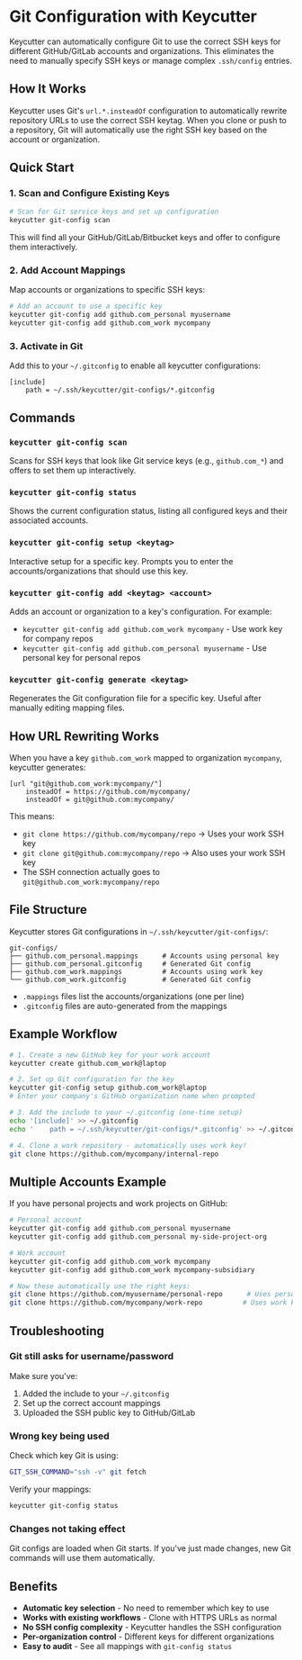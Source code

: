 # Git Configuration with Keycutter

Keycutter can automatically configure Git to use the correct SSH keys for different GitHub/GitLab accounts and organizations. This eliminates the need to manually specify SSH keys or manage complex `.ssh/config` entries.

## How It Works

Keycutter uses Git's `url.*.insteadOf` configuration to automatically rewrite repository URLs to use the correct SSH keytag. When you clone or push to a repository, Git will automatically use the right SSH key based on the account or organization.

## Quick Start

### 1. Scan and Configure Existing Keys

```bash
# Scan for Git service keys and set up configuration
keycutter git-config scan
```

This will find all your GitHub/GitLab/Bitbucket keys and offer to configure them interactively.

### 2. Add Account Mappings

Map accounts or organizations to specific SSH keys:

```bash
# Add an account to use a specific key
keycutter git-config add github.com_personal myusername
keycutter git-config add github.com_work mycompany
```

### 3. Activate in Git

Add this to your `~/.gitconfig` to enable all keycutter configurations:

```gitconfig
[include]
    path = ~/.ssh/keycutter/git-configs/*.gitconfig
```

## Commands

### `keycutter git-config scan`
Scans for SSH keys that look like Git service keys (e.g., `github.com_*`) and offers to set them up interactively.

### `keycutter git-config status`
Shows the current configuration status, listing all configured keys and their associated accounts.

### `keycutter git-config setup <keytag>`
Interactive setup for a specific key. Prompts you to enter the accounts/organizations that should use this key.

### `keycutter git-config add <keytag> <account>`
Adds an account or organization to a key's configuration. For example:
- `keycutter git-config add github.com_work mycompany` - Use work key for company repos
- `keycutter git-config add github.com_personal myusername` - Use personal key for personal repos

### `keycutter git-config generate <keytag>`
Regenerates the Git configuration file for a specific key. Useful after manually editing mapping files.

## How URL Rewriting Works

When you have a key `github.com_work` mapped to organization `mycompany`, keycutter generates:

```gitconfig
[url "git@github.com_work:mycompany/"]
    insteadOf = https://github.com/mycompany/
    insteadOf = git@github.com:mycompany/
```

This means:
- `git clone https://github.com/mycompany/repo` → Uses your work SSH key
- `git clone git@github.com:mycompany/repo` → Also uses your work SSH key
- The SSH connection actually goes to `git@github.com_work:mycompany/repo`

## File Structure

Keycutter stores Git configurations in `~/.ssh/keycutter/git-configs/`:

```
git-configs/
├── github.com_personal.mappings      # Accounts using personal key
├── github.com_personal.gitconfig     # Generated Git config
├── github.com_work.mappings          # Accounts using work key
└── github.com_work.gitconfig         # Generated Git config
```

- `.mappings` files list the accounts/organizations (one per line)
- `.gitconfig` files are auto-generated from the mappings

## Example Workflow

```bash
# 1. Create a new GitHub key for your work account
keycutter create github.com_work@laptop

# 2. Set up Git configuration for the key
keycutter git-config setup github.com_work@laptop
# Enter your company's GitHub organization name when prompted

# 3. Add the include to your ~/.gitconfig (one-time setup)
echo '[include]' >> ~/.gitconfig
echo '    path = ~/.ssh/keycutter/git-configs/*.gitconfig' >> ~/.gitconfig

# 4. Clone a work repository - automatically uses work key!
git clone https://github.com/mycompany/internal-repo
```

## Multiple Accounts Example

If you have personal projects and work projects on GitHub:

```bash
# Personal account
keycutter git-config add github.com_personal myusername
keycutter git-config add github.com_personal my-side-project-org

# Work account  
keycutter git-config add github.com_work mycompany
keycutter git-config add github.com_work mycompany-subsidiary

# Now these automatically use the right keys:
git clone https://github.com/myusername/personal-repo      # Uses personal key
git clone https://github.com/mycompany/work-repo          # Uses work key
```

## Troubleshooting

### Git still asks for username/password
Make sure you've:
1. Added the include to your `~/.gitconfig`
2. Set up the correct account mappings
3. Uploaded the SSH public key to GitHub/GitLab

### Wrong key being used
Check which key Git is using:
```bash
GIT_SSH_COMMAND="ssh -v" git fetch
```

Verify your mappings:
```bash
keycutter git-config status
```

### Changes not taking effect
Git configs are loaded when Git starts. If you've just made changes, new Git commands will use them automatically.

## Benefits

- **Automatic key selection** - No need to remember which key to use
- **Works with existing workflows** - Clone with HTTPS URLs as normal
- **No SSH config complexity** - Keycutter handles the SSH configuration
- **Per-organization control** - Different keys for different organizations
- **Easy to audit** - See all mappings with `git-config status`